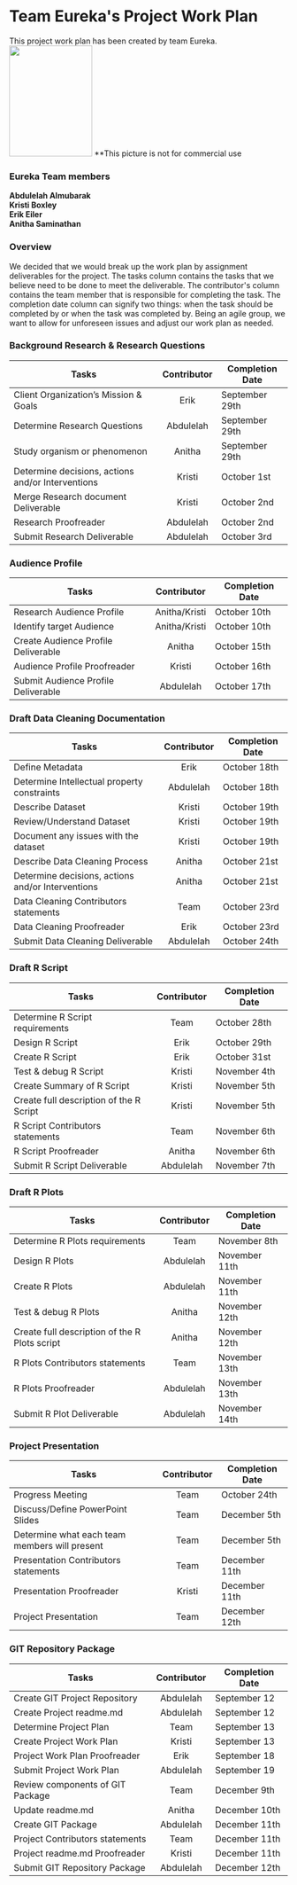 # Team Eureka's Project Work Plan

This project work plan has been created by team Eureka.
<img src="https://www.tedxcoconutgrove.org/img/logos/eureka.png" Our picture width="150" height="200" />
**This picture is not for commercial use 

### Eureka Team members 
   **Abdulelah Almubarak**  
   **Kristi Boxley**  
   **Erik Eiler**  
   **Anitha Saminathan**
      
### Overview 

We decided that we would break up the work plan by assignment deliverables for the project. The tasks column contains the tasks that we believe need to be done to meet the deliverable. The contributor's column contains the team member that is responsible for completing the task. The completion date column can signify two things: when the task should be completed by or when the task was completed by. Being an agile group, we want to allow for unforeseen issues and adjust our work plan as needed.

### Background Research & Research Questions

| **Tasks**	                      |**Contributor**   |**Completion Date**|
|-------------------------------------|:----------------:|---------------|
|Client Organization’s Mission & Goals|    Erik              |  September 29th           |		
|Determine Research Questions	      |    Abdulelah             |  September 29th    |	
|Study organism or phenomenon	      |    Anitha              |  September 29th            |	
|Determine decisions, actions and/or Interventions| Kristi      | October 1st              |		
|Merge Research document Deliverable   |    Kristi              | October 2nd              |		
|Research Proofreader                  |    Abdulelah              | October 2nd             |
|Submit Research Deliverable           |    Abdulelah              | October 3rd             |
	
### Audience Profile

|**Tasks**	                       |**Contributor**   |**Completion Date**|
|--------------------------------------|:----------------:|---------------|
|Research Audience Profile             |   Anitha/Kristi               |   October 10th            |		
|Identify target Audience	       |   Anitha/Kristi               |    October 10th           |
|Create Audience Profile Deliverable   |    Anitha              |  October 15th             |		
|Audience Profile Proofreader	       |    Kristi              |     October 16th          |
|Submit Audience Profile Deliverable   |     Abdulelah             |October 17th |

### Draft Data Cleaning Documentation

|**Tasks**	                       |**Contributor**   |**Completion Date**|
|--------------------------------------|:----------------:|---------------|
|Define Metadata                       |    Erik              |      October 18th         |		
Determine Intellectual property constraints|	Abdulelah |October 18th|	
Describe Dataset		| Kristi            | October 19th  |
Review/Understand Dataset	| Kristi	| October 19th |
Document any issues with the dataset	|	Kristi |October 19th |
Describe Data Cleaning Process		| Anitha | October 21st|
Determine decisions, actions and/or Interventions| Anitha | October 21st |		
Data Cleaning Contributors statements	|Team	          | October 23rd              |
Data Cleaning Proofreader		| Erik | October 23rd |
Submit Data Cleaning Deliverable        | Abdulelah                |October 24th |

### Draft R Script

|**Tasks**	                       |**Contributor**   |**Completion Date**|
|--------------------------------------|:----------------:|---------------|
|Determine R Script requirements		|  Team           | October 28th|
|Design R Script		|  Erik              |   October 29th |
|Create R Script		|  Erik              |   October 31st |
|Test & debug R Script		| Kristi     |   November 4th |
|Create Summary of R Script            |      Kristi            |   November 5th            |		
|Create full description of the R Script	|	Kristi  | November 5th |
|R Script Contributors statements	|Team	| November 6th|
|R Script Proofreader	| Anitha  | November 6th |
|Submit R Script Deliverable             |   Abdulelah                |November 7th |

### Draft R Plots

|**Tasks**	                               |**Contributor**   |**Completion Date**|
|----------------------------------------------|:----------------:|---------------|
|Determine R Plots requirements		| Team | November 8th |
|Design R Plots		| Abdulelah |    November 11th |
|Create R Plots		| Abdulelah  |  November 11th |
|Test & debug R Plots	|  Anitha | November  12th |
|Create full description of the R Plots script |    Anitha              |   November 12th            |
R Plots Contributors statements	               |Team	| November 13th |
R Plots Proofreader	|Abdulelah | November 13th |
Submit R Plot Deliverable                      |   Abdulelah                | November 14th |

### Project Presentation

|**Tasks**	                       |**Contributor**   |**Completion Date**|
|--------------------------------------|:----------------:|---------------|
|Progress Meeting                      |      Team            |October 24th |
|Discuss/Define PowerPoint Slides      |    Team              |   December 5th            |		
Determine what each team members will present	| Team        | December 5th |	
Presentation Contributors statements	|Team	   | December 11th|
Presentation Proofreader   | Kristi | December 11th |
Project Presentation                   |    Team               | December 12th |

### GIT Repository Package

|**Tasks**	                       |**Contributor**   |**Completion Date**|
|--------------------------------------|:----------------:|---------------|
|Create GIT Project Repository	       |  Abdulelah                | September 12             |	
Create Project readme.md	       | Abdulelah         | September 12  |
Determine Project Plan		       | Team              | September 13  |
Create Project Work Plan	       | Kristi            | September 13  |
Project Work Plan Proofreader 	       | Erik             | September 18  |
Submit Project Work Plan               | Abdulelah         | September 19  |
Review components of GIT Package     |Team		|December 9th |
Update readme.md		 | Anitha   | December 10th |
Create GIT Package		| Abdulelah |December 11th |
Project Contributors statements	       |Team	| December 11th |
Project readme.md Proofreader	  |Kristi    |December 11th |
Submit GIT Repository Package  |       Abdulelah                | December 12th |

